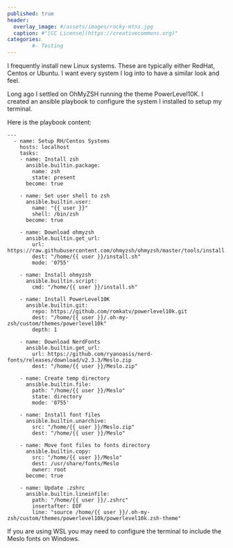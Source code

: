 ```yaml
---
published: true
header:
  overlay_image: #/assets/images/rocky-mtns.jpg
  caption: #"[CC License](https://creativecommons.org)"
categories:
        #- Testing
---
```

I frequently install new Linux systems.  These are typically either RedHat, Centos or Ubuntu.  I want every system I log into to have a similar look and feel.  

Long ago I settled on OhMyZSH running the theme PowerLevel10K.  I created an ansible playbook to configure the system I installed to setup my terminal.

Here is the playbook content:
```
---
  - name: Setup RH/Centos Systems
    hosts: localhost
    tasks:
    - name: Install zsh
      ansible.builtin.package:
        name: zsh
        state: present
      become: true

    - name: Set user shell to zsh
      ansible.builtin.user:
        name: "{{ user }}"
        shell: /bin/zsh
      become: true

    - name: Download ohmyzsh
      ansible.builtin.get_url:
        url: https://raw.githubusercontent.com/ohmyzsh/ohmyzsh/master/tools/install.sh
        dest: "/home/{{ user }}/install.sh"
        mode: '0755'

    - name: Install ohmyzsh
      ansible.builtin.script:
        cmd: "/home/{{ user }}/install.sh"

    - name: Install PowerLevel10K
      ansible.builtin.git:
        repo: https://github.com/romkatv/powerlevel10k.git
        dest: "/home/{{ user }}/.oh-my-zsh/custom/themes/powerlevel10k"
        depth: 1

    - name: Download NerdFonts
      ansible.builtin.get_url:
        url: https://github.com/ryanoasis/nerd-fonts/releases/download/v2.3.3/Meslo.zip
        dest: "/home/{{ user }}/Meslo.zip"

    - name: Create temp directory
      ansible.builtin.file:
        path: "/home/{{ user }}/Meslo"
        state: directory
        mode: '0755'

    - name: Install font files
      ansible.builtin.unarchive:
        src: "/home/{{ user }}/Meslo.zip"
        dest: "/home/{{ user }}/Meslo"

    - name: Move font files to fonts directory
      ansible.builtin.copy:
        src: "/home/{{ user }}/Meslo"
        dest: /usr/share/fonts/Meslo
        owner: root
      become: true

    - name: Update .zshrc
      ansible.builtin.lineinfile:
        path: "/home/{{ user }}/.zshrc"
        insertafter: EOF
        line: "source /home/{{ user }}/.oh-my-zsh/custom/themes/powerlevel10k/powerlevel10k.zsh-theme"
```

If you are using WSL you may need to configure the terminal to include the Meslo fonts on Windows.

<script src="https://utteranc.es/client.js"
        repo="shaunandersonaz/shaunandersonaz.github.io"
        issue-term="pathname"
        theme="github-dark"
        crossorigin="anonymous"
        async>
</script>

